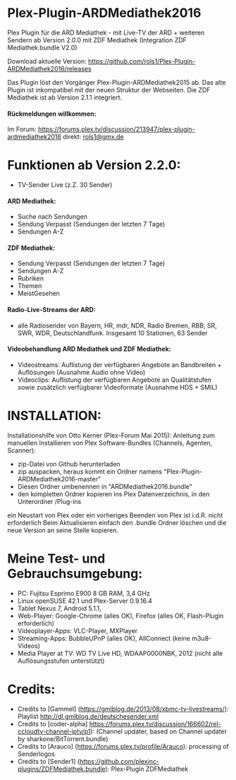 ﻿Plex-Plugin-ARDMediathek2016
===================
Plex Plugin für die ARD Mediathek - mit Live-TV der ARD + weiteren Sendern
ab Version 2.0.0 mit ZDF Mediathek (Integration ZDF Mediathek.bundle V2.0)

Download aktuelle Version: https://github.com/rols1/Plex-Plugin-ARDMediathek2016/releases

Das Plugin löst den Vorgänger Plex-Plugin-ARDMediathek2015 ab. Das alte Plugin ist inkompatibel mit der neuen Struktur der Webseiten. Die ZDF Mediathek ist ab Version 2.1.1 integriert.

#### Rückmeldungen willkommen:
Im Forum: https://forums.plex.tv/discussion/213947/plex-plugin-ardmediathek2016
direkt: rols1@gmx.de 
  
Funktionen ab Version 2.2.0: 
===================
- TV-Sender Live (z.Z. 30 Sender)

#### ARD Mediathek:  
- Suche nach Sendungen
- Sendung Verpasst (Sendungen der letzten 7 Tage)
- Sendungen A-Z

#### ZDF Mediathek: 
- Sendung Verpasst (Sendungen der letzten 7 Tage)
- Sendungen A-Z
- Rubriken
- Themen
- MeistGesehen

#### Radio-Live-Streams der ARD:
- alle Radiosender von Bayern, HR, mdr, NDR, Radio Bremen, RBB, SR, SWR, WDR, Deutschlandfunk. Insgesamt 10 Stationen, 63 Sender
 
#### Videobehandlung ARD Mediathek und ZDF Mediathek:
- Videostreams: Auflistung der verfügbaren Angebote an Bandbreiten + Auflösungen (Ausnahme Audio ohne Video)
- Videoclips: Auflistung der verfügbaren Angebote an Qualitätstufen sowie zusätzlich verfügbarer Videoformate (Ausnahme HDS + SMIL) 


INSTALLATION:
===================  
Installationshilfe von Otto Kerner (Plex-Forum Mai 2015):
Anleitung zum manuellen Installieren von Plex Software-Bundles (Channels, Agenten, Scanner):
- zip-Datei von Github herunterladen
- zip auspacken, heraus kommt ein Ordner namens "Plex-Plugin-ARDMediathek2016-master"
- Diesen Ordner umbenennen in "ARDMediathek2016.bundle"
- den kompletten Ordner kopieren ins Plex Datenverzeichnis, in den Unterordner /Plug-ins

ein Neustart von Plex oder ein vorheriges Beenden von Plex ist i.d.R. nicht erforderlich
Beim Aktualisieren einfach den .bundle Ordner löschen und die neue Version an seine Stelle kopieren.
 
   
Meine Test- und Gebrauchsumgebung:
===================  
- PC: Fujitsu Esprimo E900 8 GB RAM, 3,4 GHz
- Linux openSUSE 42.1 und Plex-Server 0.9.16.4
- Tablet Nexus 7, Android 5.1.1,
- Web-Player: Google-Chrome (alles OK), Firefox (alles OK, Flash-Plugin erforderlich)
- Videoplayer-Apps: VLC-Player, MXPlayer
- Streaming-Apps: BubbleUPnP (alles OK), AllConnect (keine m3u8-Videos)
- Media Player at TV: WD TV Live HD, WDAAP0000NBK, 2012 (nicht alle Auflösungsstufen unterstützt)


Credits:
===================  
- Credits to [Gammel] (https://gmlblog.de/2013/08/xbmc-tv-livestreams/): Playlist http://dl.gmlblog.de/deutschesender.xml 
- Credits to [coder-alpha] https://forums.plex.tv/discussion/166602/rel-ccloudtv-channel-iptv/p1): (Channel updater, based on Channel updater by sharkone/BitTorrent.bundle)
- Credits to [Arauco] (https://forums.plex.tv/profile/Arauco): processing of Senderlogos
- Credits to [Sender1] (https://github.com/plexinc-plugins/ZDFMediathek.bundle): Plex-Plugin ZDFMediathek
